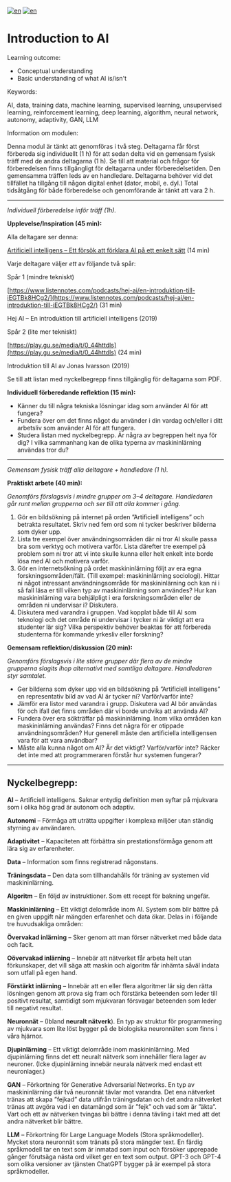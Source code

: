 [![en](https://img.shields.io/badge/lang-sv-yellow.svg)](https://github.com/wasp-ed/moduler/blob/main/modul1.md)
[![en](https://img.shields.io/badge/lang-en-red.svg)](https://github.com/wasp-ed/moduler/blob/main/modul1.en.md)
# Introduction to AI


Learning outcome:

-   Conceptual understanding
-   Basic understanding of what AI is/isn't

Keywords:

AI, data, training data, machine learning, supervised learning, unsupervised learning, reinforcement learning, deep learning, algorithm, neural network, autonomy, adaptivity, GAN, LLM

Information om modulen:

Denna modul är tänkt att genomföras i två steg. Deltagarna får först förbereda sig individuellt (1 h) för att sedan delta vid en gemensam fysisk träff med de andra deltagarna (1 h). Se till att material och frågor för förberedelsen finns tillgängligt för deltagarna under förberedelsetiden. Den gemensamma träffen leds av en handledare. Deltagarna behöver vid det tillfället ha tillgång till någon digital enhet (dator, mobil, e. dyl.) Total tidsåtgång för både förberedelse och genomförande är tänkt att vara 2 h.

----------

_Individuell förberedelse inför träff (1h)._

**Upplevelse/Inspiration (45 min):**

Alla deltagare ser denna:

[Artificiell intelligens – Ett försök att förklara AI på ett enkelt sätt](https://api.kaltura.nordu.net/p/315/sp/31500/embedIframeJs/uiconf_id/23450066/partner_id/315?iframeembed=true&playerId=kaltura_player&entry_id=0_s5gaq3u2&flashvars%5BstreamerType%5D=auto&flashvars%5BlocalizationCode%5D=en&flashvars%5BleadWithHTML5%5D=true&flashvars%5BsideBarContainer.plugin%5D=true&flashvars%5BsideBarContainer.position%5D=left&flashvars%5BsideBarContainer.clickToClose%5D=true&flashvars%5Bchapters.plugin%5D=true&flashvars%5Bchapters.layout%5D=vertical&flashvars%5Bchapters.thumbnailRotator%5D=false&flashvars%5BstreamSelector.plugin%5D=true&flashvars%5BEmbedPlayer.SpinnerTarget%5D=videoHolder&flashvars%5BdualScreen.plugin%5D=true&flashvars%5Bhotspots.plugin%5D=1&flashvars%5BKaltura.addCrossoriginToIframe%5D=true&&wid=0_zzcork45)  (14 min)

Varje deltagare väljer  _ett_  av följande två spår:

Spår 1 (mindre tekniskt)

[https://www.listennotes.com/podcasts/hej-ai/en-introduktion-till-iEGTBk8HCg2/](https://www.listennotes.com/podcasts/hej-ai/en-introduktion-till-iEGTBk8HCg2/)  (31 min)

Hej AI – En introduktion till artificiell intelligens (2019)

Spår 2 (lite mer tekniskt)

[https://play.gu.se/media/t/0_44httdls](https://play.gu.se/media/t/0_44httdls)  (24 min)

Introduktion till AI av Jonas Ivarsson (2019)

Se till att listan med nyckelbegrepp finns tillgänglig för deltagarna som PDF.

**Individuell förberedande reflektion (15 min):**

-   Känner du till några tekniska lösningar idag som använder AI för att fungera?
-   Fundera över om det finns något du använder i din vardag och/eller i ditt arbetsliv som använder AI för att fungera.
-   Studera listan med nyckelbegrepp. Är några av begreppen helt nya för dig? I vilka sammanhang kan de olika typerna av maskininlärning användas tror du?

----------

_Gemensam fysisk träff alla deltagare + handledare (1 h)._

**Praktiskt arbete (40 min):**

_Genomförs förslagsvis i mindre grupper om 3–4 deltagare. Handledaren går runt mellan grupperna och ser till att alla kommer i gång._

1.  Gör en bildsökning på internet på orden ”Artificiell intelligens” och betrakta resultatet. Skriv ned fem ord som ni tycker beskriver bilderna som dyker upp.
2.  Lista tre exempel över användningsområden där ni tror AI skulle passa bra som verktyg och motivera varför. Lista därefter tre exempel på problem som ni tror att vi inte skulle kunna eller helt enkelt inte borde lösa med AI och motivera varför.
3.  Gör en internetsökning på ordet maskininlärning följt av era egna forskningsområden/fält. (Till exempel: maskininlärning sociologi). Hittar ni något intressant användningsområde för maskininlärning och kan ni i så fall läsa er till vilken typ av maskininlärning som användes? Hur kan maskininlärning vara behjälpligt i era forskningsområden eller de områden ni undervisar i? Diskutera.
4.  Diskutera med varandra i gruppen. Vad kopplat både till AI som teknologi och det område ni undervisar i tycker ni är viktigt att era studenter lär sig? Vilka perspektiv behöver beaktas för att förbereda studenterna för kommande yrkesliv eller forskning?

**Gemensam reflektion/diskussion (20 min):**

_Genomförs förslagsvis i lite större grupper där flera av de mindre grupperna slagits ihop alternativt med samtliga deltagare. Handledaren styr samtalet._

-   Ger bilderna som dyker upp vid en bildsökning på ”Artificiell intelligens” en representativ bild av vad AI är tycker ni? Varför/varför inte?
-   Jämför era listor med varandra i grupp. Diskutera vad AI bör användas för och ifall det finns områden där vi borde undvika att använda AI?
-   Fundera över era sökträffar på maskininlärning. Inom vilka områden kan maskininlärning användas? Finns det några för er otippade användningsområden? Hur generell måste den artificiella intelligensen vara för att vara användbar?
-   Måste alla kunna något om AI? Är det viktigt? Varför/varför inte? Räcker det inte med att programmeraren förstår hur systemen fungerar?

----------

## Nyckelbegrepp:

**AI**  – Artificiell intelligens. Saknar entydig definition men syftar på mjukvara som i olika hög grad är autonom och adaptiv.

**Autonomi**  – Förmåga att uträtta uppgifter i komplexa miljöer utan ständig styrning av användaren.

**Adaptivitet**  – Kapaciteten att förbättra sin prestationsförmåga genom att lära sig av erfarenheter.

**Data**  – Information som finns registrerad någonstans.

**Träningsdata**  – Den data som tillhandahålls för träning av systemen vid maskininlärning.

**Algoritm**  – En följd av instruktioner. Som ett recept för bakning ungefär.

**Maskininlärning**  – Ett viktigt delområde inom AI. System som blir bättre på en given uppgift när mängden erfarenhet och data ökar. Delas in i följande tre huvudsakliga områden:

**Övervakad inlärning**  – Sker genom att man förser nätverket med både data och facit.

**Oövervakad inlärning**  – Innebär att nätverket får arbeta helt utan förkunskaper, det vill säga att maskin och algoritm får inhämta såväl indata som utfall på egen hand.

**Förstärkt inlärning**  – Innebär att en eller flera algoritmer lär sig den rätta lösningen genom att prova sig fram och förstärka beteenden som leder till positivt resultat, samtidigt som mjukvaran försvagar beteenden som leder till negativt resultat.

**Neuronnät**  – (Ibland  **neuralt nätverk**). En typ av struktur för programmering av mjukvara som lite löst bygger på de biologiska neuronnäten som finns i våra hjärnor.

**Djupinlärning**  – Ett viktigt delområde inom maskininlärning. Med djupinlärning finns det ett neuralt nätverk som innehåller flera lager av neuroner. (Icke djupinlärning innebär neurala nätverk med endast ett neuronlager.)

**GAN**  – Förkortning för Generative Adversarial Networks. En typ av maskininlärning där två neuronnät tävlar mot varandra. Det ena nätverket tränas att skapa ”fejkad” data utifrån träningsdatan och det andra nätverket tränas att avgöra vad i en datamängd som är ”fejk” och vad som är ”äkta”. Vart och ett av nätverken tvingas bli bättre i denna tävling i takt med att det andra nätverket blir bättre.

**LLM**  – Förkortning för Large Language Models (Stora språkmodeller). Mycket stora neuronnät som tränats på stora mängder text. En färdig språkmodell tar en text som är inmatad som input och försöker upprepade gånger förutsäga nästa ord vilket ger en text som output. GPT-3 och GPT-4 som olika versioner av tjänsten ChatGPT bygger på är exempel på stora språkmodeller.
